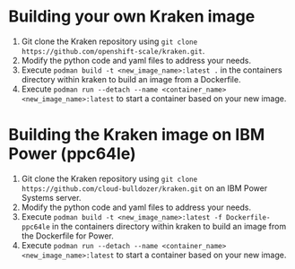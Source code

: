 # Building your own Kraken image

1. Git clone the Kraken repository using `git clone https://github.com/openshift-scale/kraken.git`.
2. Modify the python code and yaml files to address your needs.
3. Execute `podman build -t <new_image_name>:latest .` in the containers directory within kraken to build an image from a Dockerfile.
4. Execute `podman run --detach --name <container_name> <new_image_name>:latest` to start a container based on your new image.

# Building the Kraken image on IBM Power (ppc64le)

1. Git clone the Kraken repository using `git clone https://github.com/cloud-bulldozer/kraken.git` on an IBM Power Systems server.
2. Modify the python code and yaml files to address your needs.
3. Execute `podman build -t <new_image_name>:latest -f Dockerfile-ppc64le` in the containers directory within kraken to build an image from the Dockerfile for Power.
4. Execute `podman run --detach --name <container_name> <new_image_name>:latest` to start a container based on your new image.